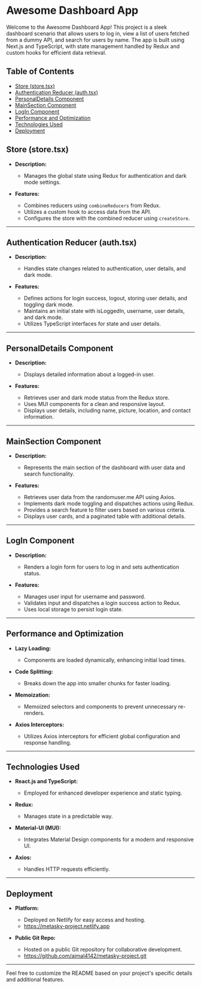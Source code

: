 # Awesome Dashboard App

Welcome to the Awesome Dashboard App! This project is a sleek dashboard scenario that allows users to log in, view a list of users fetched from a dummy API, and search for users by name. The app is built using Next.js and TypeScript, with state management handled by Redux and custom hooks for efficient data retrieval.

## Table of Contents

- [Store (store.tsx)](#store-storetsx)
- [Authentication Reducer (auth.tsx)](#authentication-reducer-authtsx)
- [PersonalDetails Component](#personaldetails-component)
- [MainSection Component](#mainsection-component)
- [LogIn Component](#login-component)
- [Performance and Optimization](#performance-and-optimization)
- [Technologies Used](#technologies-used)
- [Deployment](#deployment)

## Store (store.tsx)

- **Description:**

  - Manages the global state using Redux for authentication and dark mode settings.

- **Features:**
  - Combines reducers using `combineReducers` from Redux.
  - Utilizes a custom hook to access data from the API.
  - Configures the store with the combined reducer using `createStore`.

---

## Authentication Reducer (auth.tsx)

- **Description:**

  - Handles state changes related to authentication, user details, and dark mode.

- **Features:**
  - Defines actions for login success, logout, storing user details, and toggling dark mode.
  - Maintains an initial state with isLoggedIn, username, user details, and dark mode.
  - Utilizes TypeScript interfaces for state and user details.

---

## PersonalDetails Component

- **Description:**

  - Displays detailed information about a logged-in user.

- **Features:**
  - Retrieves user and dark mode status from the Redux store.
  - Uses MUI components for a clean and responsive layout.
  - Displays user details, including name, picture, location, and contact information.

---

## MainSection Component

- **Description:**

  - Represents the main section of the dashboard with user data and search functionality.

- **Features:**
  - Retrieves user data from the randomuser.me API using Axios.
  - Implements dark mode toggling and dispatches actions using Redux.
  - Provides a search feature to filter users based on various criteria.
  - Displays user cards, and a paginated table with additional details.

---

## LogIn Component

- **Description:**

  - Renders a login form for users to log in and sets authentication status.

- **Features:**
  - Manages user input for username and password.
  - Validates input and dispatches a login success action to Redux.
  - Uses local storage to persist login state.

---

## Performance and Optimization

- **Lazy Loading:**

  - Components are loaded dynamically, enhancing initial load times.

- **Code Splitting:**

  - Breaks down the app into smaller chunks for faster loading.

- **Memoization:**

  - Memoized selectors and components to prevent unnecessary re-renders.

- **Axios Interceptors:**
  - Utilizes Axios interceptors for efficient global configuration and response handling.

---

## Technologies Used

- **React.js and TypeScript:**

  - Employed for enhanced developer experience and static typing.

- **Redux:**

  - Manages state in a predictable way.

- **Material-UI (MUI):**

  - Integrates Material Design components for a modern and responsive UI.

- **Axios:**
  - Handles HTTP requests efficiently.

---

## Deployment

- **Platform:**

  - Deployed on Netlify for easy access and hosting.
  - https://metasky-project.netlify.app

- **Public Git Repo:**
  - Hosted on a public Git repository for collaborative development.
  - https://github.com/ajmal4142/metasky-project.git

---

Feel free to customize the README based on your project's specific details and additional features.
